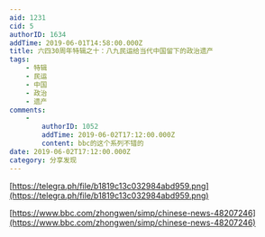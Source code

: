 ```yaml
---
aid: 1231
cid: 5
authorID: 1634
addTime: 2019-06-01T14:58:00.000Z
title: 六四30周年特辑之十：八九民运给当代中国留下的政治遗产
tags:
    - 特辑
    - 民运
    - 中国
    - 政治
    - 遗产
comments:
    -
        authorID: 1052
        addTime: 2019-06-02T17:12:00.000Z
        content: bbc的这个系列不错的
date: 2019-06-02T17:12:00.000Z
category: 分享发现
---
```


[https://telegra.ph/file/b1819c13c032984abd959.png](https://telegra.ph/file/b1819c13c032984abd959.png)

[https://www.bbc.com/zhongwen/simp/chinese-news-48207246](https://www.bbc.com/zhongwen/simp/chinese-news-48207246)
